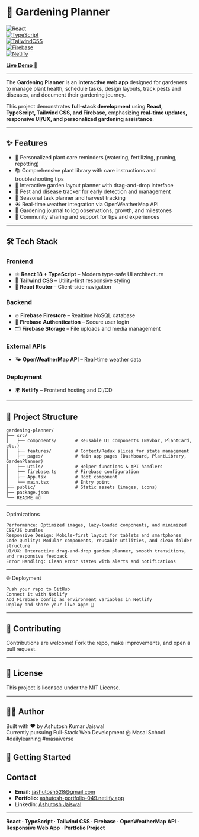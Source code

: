 # 🌱 Gardening Planner  

[![React](https://img.shields.io/badge/React-18-blue?logo=react)](https://react.dev/)  
[![TypeScript](https://img.shields.io/badge/TypeScript-Strongly%20Typed-3178C6?logo=typescript)](https://www.typescriptlang.org/)  
[![TailwindCSS](https://img.shields.io/badge/TailwindCSS-Utility--First-06B6D4?logo=tailwindcss)](https://tailwindcss.com/)  
[![Firebase](https://img.shields.io/badge/Firebase-Backend-orange?logo=firebase)](https://firebase.google.com/)  
[![Netlify](https://img.shields.io/badge/Deployed%20on-Netlify-00C7B7?logo=netlify)](https://resilient-crumble-346567.netlify.app/)  

[**Live Demo 🚀**](https://resilient-crumble-346567.netlify.app/)  

---

The **Gardening Planner** is an **interactive web app** designed for gardeners to manage plant health, schedule tasks, design layouts, track pests and diseases, and document their gardening journey.  

This project demonstrates **full-stack development** using **React, TypeScript, Tailwind CSS, and Firebase**, emphasizing **real-time updates, responsive UI/UX, and personalized gardening assistance**.  

---

## ✨ Features  

- 🌿 Personalized plant care reminders (watering, fertilizing, pruning, repotting)  
- 📚 Comprehensive plant library with care instructions and troubleshooting tips  
- 🏡 Interactive garden layout planner with drag-and-drop interface  
- 🐛 Pest and disease tracker for early detection and management  
- 📅 Seasonal task planner and harvest tracking  
- ☀️ Real-time weather integration via OpenWeatherMap API  
- 📔 Gardening journal to log observations, growth, and milestones  
- 🤝 Community sharing and support for tips and experiences  

---

## 🛠️ Tech Stack  

### Frontend  
- ⚛️ **React 18 + TypeScript** – Modern type-safe UI architecture  
- 🎨 **Tailwind CSS** – Utility-first responsive styling  
- 🧭 **React Router** – Client-side navigation  

### Backend  
- 🔥 **Firebase Firestore** – Realtime NoSQL database  
- 🔐 **Firebase Authentication** – Secure user login  
- 🗂️ **Firebase Storage** – File uploads and media management  

### External APIs  
- 🌤️ **OpenWeatherMap API** – Real-time weather data  

### Deployment  
- 🌍 **Netlify** – Frontend hosting and CI/CD  

---

## 📁 Project Structure
```
gardening-planner/
├── src/
│   ├── components/       # Reusable UI components (Navbar, PlantCard, etc.)
│   ├── features/         # Context/Redux slices for state management
│   ├── pages/            # Main app pages (Dashboard, PlantLibrary, GardenPlanner)
│   ├── utils/            # Helper functions & API handlers
│   ├── firebase.ts       # Firebase configuration
│   ├── App.tsx           # Root component
│   └── main.tsx          # Entry point
├── public/               # Static assets (images, icons)
├── package.json
└── README.md
```
---
Optimizations
```
Performance: Optimized images, lazy-loaded components, and minimized CSS/JS bundles
Responsive Design: Mobile-first layout for tablets and smartphones
Code Quality: Modular components, reusable utilities, and clean folder structure
UI/UX: Interactive drag-and-drop garden planner, smooth transitions, and responsive feedback
Error Handling: Clean error states with alerts and notifications
```
---

🌐 Deployment
```
Push your repo to GitHub
Connect it with Netlify
Add Firebase config as environment variables in Netlify
Deploy and share your live app! 🚀
```

---

## 🤝 Contributing
Contributions are welcome! Fork the repo, make improvements, and open a pull request.

---

## 📜 License
This project is licensed under the MIT License.

---

## 👨‍💻 Author
Built with ❤️ by Ashutosh Kumar Jaiswal  
Currently pursuing Full-Stack Web Development @ Masai School  
#dailylearning #masaiverse  


## 🚀 Getting Started  

## Contact
- **Email:** jashutosh528@gmail.com
- **Portfolio:** [ashutosh-portfolio-049.netlify.app](https://ashutosh-portfolio-049.netlify.app/)
- Linkedin:  [Ashutosh Jaiswal](https://www.linkedin.com/in/ashutosh-kumar-jaiswal-128054256/)
---


**React · TypeScript · Tailwind CSS · Firebase · OpenWeatherMap API · Responsive Web App · Portfolio Project**











